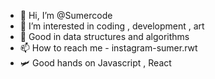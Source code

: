 - 👋 Hi, I’m @Sumercode
- 👀 I’m interested in coding , development , art 
- 🌱 Good in data structures and algorithms
- 📫 How to reach me - instagram-sumer.rwt
- 🛩️ Good hands on Javascript , React 

<!---
Sumercode/Sumercode is a ✨ special ✨ repository because its `README.md` (this file) appears on your GitHub profile.
You can click the Preview link to take a look at your changes.
--->
